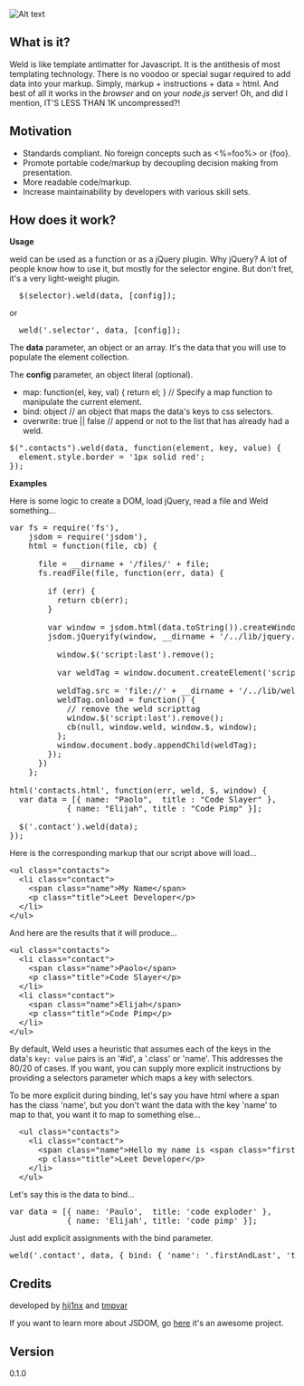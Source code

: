 
![Alt text](https://github.com/hij1nx/Weld/raw/master/demo/public/img/weld.png)<br/>

## What is it?

Weld is like template antimatter for Javascript. It is the antithesis of most templating technology. There is no voodoo or special sugar required to add data into your markup. Simply, markup + instructions + data = html. And best of all it works in the *browser* and on your *node.js* server! Oh, and did I mention, IT'S LESS THAN 1K uncompressed?!

## Motivation

- Standards compliant. No foreign concepts such as <%=foo%> or {foo}.
- Promote portable code/markup by decoupling decision making from presentation.
- More readable code/markup.
- Increase maintainability by developers with various skill sets.

## How does it work?

<b>Usage</b>

weld can be used as a function or as a jQuery plugin. Why jQuery? A lot of people know how to use it, but mostly for the selector  engine. But don't fret, it's a very light-weight plugin.

<pre>
  $(selector).weld(data, [config]);
</pre>
or
<pre>
  weld('.selector', data, [config]);
</pre>

The <b>data</b> parameter, an object or an array.
It's the data that you will use to populate the element collection.<br/>

The <b>config</b> parameter, an object literal (optional).

- map: function(el, key, val) { return el; } // Specify a map function to manipulate the current element.
- bind: object // an object that maps the data's keys to css selectors.
- overwrite: true || false // append or not to the list that has already had a weld.

<pre>
$(&quot;.contacts&quot;).weld(data, function(element, key, value) {
  element.style.border = &#x27;1px solid red&#x27;;
});
</pre>

<b>Examples</b>

Here is some logic to create a DOM, load jQuery, read a file and Weld something...
<pre>
var fs = require(&#x27;fs&#x27;),
    jsdom = require(&#x27;jsdom&#x27;),
    html = function(file, cb) {
      
      file = __dirname + &#x27;/files/&#x27; + file;
      fs.readFile(file, function(err, data) {
        
        if (err) {
          return cb(err);
        }

        var window = jsdom.html(data.toString()).createWindow();
        jsdom.jQueryify(window, __dirname + &#x27;/../lib/jquery.js&#x27;, function() {

          window.$(&#x27;script:last&#x27;).remove();
          
          var weldTag = window.document.createElement(&#x27;script&#x27;);
          
          weldTag.src = &#x27;file://&#x27; + __dirname + &#x27;/../lib/weld.js&#x27;;
          weldTag.onload = function() {
            // remove the weld scripttag
            window.$(&#x27;script:last&#x27;).remove();
            cb(null, window.weld, window.$, window);
          };
          window.document.body.appendChild(weldTag);
        });
      })
    };
  
html('contacts.html', function(err, weld, $, window) {
  var data = [{ name: &quot;Paolo&quot;,  title : &quot;Code Slayer&quot; },
            { name: &quot;Elijah&quot;, title : &quot;Code Pimp&quot; }];

  $(&#x27;.contact&#x27;).weld(data);
});
</pre>

Here is the corresponding markup that our script above will load...
<pre>
&lt;ul class=&quot;contacts&quot;&gt;
  &lt;li class=&quot;contact&quot;&gt;
    &lt;span class=&quot;name&quot;&gt;My Name&lt;/span&gt;
    &lt;p class=&quot;title&quot;&gt;Leet Developer&lt;/p&gt;
  &lt;/li&gt;
&lt;/ul&gt;
</pre>

And here are the results that it will produce...
<pre>
&lt;ul class=&quot;contacts&quot;&gt;
  &lt;li class=&quot;contact&quot;&gt;
    &lt;span class=&quot;name&quot;&gt;Paolo&lt;/span&gt;
    &lt;p class=&quot;title&quot;&gt;Code Slayer&lt;/p&gt;
  &lt;/li&gt;
  &lt;li class=&quot;contact&quot;&gt;
    &lt;span class=&quot;name&quot;&gt;Elijah&lt;/span&gt;
    &lt;p class=&quot;title&quot;&gt;Code Pimp&lt;/p&gt;
  &lt;/li&gt;  
&lt;/ul&gt;
</pre>

By default, Weld uses a heuristic that assumes each of the keys in the data's `key: value` pairs is an '#id', a '.class' or 'name'. This addresses the 80/20 of cases. If you want, you can supply more explicit instructions by providing a selectors parameter which maps a key with selectors.

To be more explicit during binding, let's say you have html where a span has the class 'name', but you don't want the data with the key 'name' to map to that, you want it to map to something else...

<pre>
  &lt;ul class=&quot;contacts&quot;&gt;
    &lt;li class=&quot;contact&quot;&gt;
      &lt;span class=&quot;name&quot;&gt;Hello my name is &lt;span class=&quot;firstAndLast&quot;&gt;My Name&lt;/span&gt;&lt;/span&gt;
      &lt;p class=&quot;title&quot;&gt;Leet Developer&lt;/p&gt;
    &lt;/li&gt;
  &lt;/ul&gt;
</pre>

Let's say this is the data to bind...

<pre>
var data = [{ name: &#x27;Paulo&#x27;,  title: &#x27;code exploder&#x27; },
            { name: &#x27;Elijah&#x27;, title: &#x27;code pimp&#x27; }];  
</pre>

Just add explicit assignments with the bind parameter.

<pre>
weld(&#x27;.contact&#x27;, data, { bind: { &#x27;name&#x27;: &#x27;.firstAndLast&#x27;, &#x27;title&#x27;: &#x27;.title&#x27; } });
</pre>

## Credits
developed by [hij1nx][2] and [tmpvar][3]

If you want to learn more about JSDOM, go [here][1] it's an awesome project.

## Version
0.1.0

[1]: https://github.com/tmpvar/jsdom
[2]: http://twitter.com/hij1nx
[3]: http://twitter.com/tmpvar
